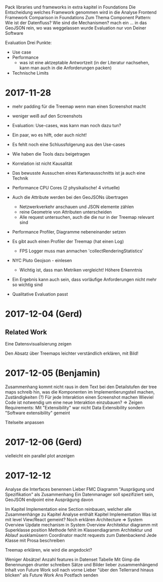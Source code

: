 Pack libraries und frameworks in extra kapitel in Foundations
Die Entscheidung welches Framework genommen wird in die Analyse
Frontend Framework Comparison in Foundations
Zum Thema Component Pattern: Wie ist der Datenfluss? Wie sind die Mechanismen?
mach ein ... in das GeoJSON rein, wo was weggelassen wurde
Evaluation nur von Deiner Software

Evaluation
Drei Punkte:
* Use case
* Performance
  * was ist eine aktzeptable Antwortzeit (in der Literatur nachsehen, kann man
    auch in die Anforderungen packen)
* Technische Limits


 # 2017-11-28

 * mehr padding für die Treemap wenn man einen Screenshot macht
 * weniger weiß auf den Screenshots
 * Evaluation: Use-cases, was kann man noch dazu tun?
 * Ein paar, wo es hilft, oder auch nicht!
 * Es fehlt noch eine Schlussfolgerung aus den Use-cases
 * Wie haben die Tools dazu beigetragen
 * Korrelation ist nicht Kausalität
 * Das bewusste Aussuchen eines Kartenausschnitts ist ja auch eine Technik
 * Performance CPU Cores (2 physikalische! 4 virtuelle)
 * Auch die Attribute werden bei den GeoJSONs übertragen
   * Netzwerkverkehr anschauen und JSON elemente zählen
   * reine Geometrie von Attributen unterscheiden
   * Alle request untersuchen, auch die die nur in der Treemap relevant sind
* Performance Profiler, Diagramme nebeneinander setzen
* Es gibt auch einen Profiler der Treemap (hat einen Log)
  * FPS Logger muss man anmachen 'collectRenderingStatistics'
* NYC Pluto Geojson - einlesen 
  * Wichtig ist, dass man Metriken vergleicht! Höhere Erkenntnis

* Ein Ergebnis kann auch sein, dass vorläufige Anforderungen nicht mehr so
  wichtig sind
* Qualitative Evaluation passt

# 2017-12-04 (Gerd)

## Related Work
Eine Datensvisualisierung zeigen

Den Absatz über Treemaps leichter verständlich erklären, mit Bild!


# 2017-12-05 (Benjamin)

Zusammenhang kommt nicht raus in dem Text bei den Detailstufen der tree maps
schreib hin, was die Komponenten im Implementierungsteil machen, Zuständigkeiten
(?) Für jede Interaktion einen Screenshot machen
Wieviel Code ist notwendig um eine neue Interaktion einzubauen? => Zeigen
Requirements: Mit "Extensibility" war nicht Data Extensibility sondern "Software
extensibility" gemeint

Titelseite anpassen

# 2017-12-06 (Gerd)

vielleicht ein parallel plot anzeigen

# 2017-12-12

Analyse die Interfaces benennen
Lieber FMC Diagramm
"Ausprägung und Spezifikation" als Zusammenhang
Ein Datenmanager soll spezifiziert sein, GeoJSON endpoint eine Ausprägung davon


Im Kapitel Implementation eine Section reinbauen, welcher alle Zusammenhänge zu Kapitel Analyse enthält
Kapitel Implementation
Was ist mit level View/React gemeint? Noch erklären
Architecture => System Overview
Update mechanism in System Overview
Architektur diagramm mit Superklasse
position Methode fehlt im Klassendiagramm
Architektur und Ablauf ausklamüsern
Coordinator macht requests zum Datenbackend
Jede Klasse mit Prosa beschreiben

Treemap erklären, wie wird die angedockt?

Weniger Absätze!
Anzahl features in Datenset Tabelle
Mit Gimp die Benennungen drunter schreiben
Sätze und Bilder lieber zusammenhängend
Inhalt von Future Work soll nach vorne
Lieber "über den Tellerrand hinaus blicken" als Future Work
Ans Postfach senden
